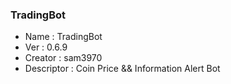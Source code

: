### TradingBot
- Name       : TradingBot 
- Ver        : 0.6.9
- Creator    : sam3970
- Descriptor : Coin Price && Information Alert Bot